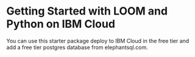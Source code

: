 # Getting Started with LOOM and Python on IBM Cloud

You can use this starter package deploy to IBM Cloud in the free tier and add a free tier postgres database from elephantsql.com.